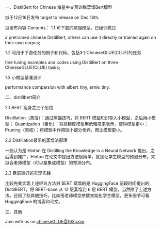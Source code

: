 一、DistilBert for Chinese 海量中文预训练蒸馏Bert模型

拟于12月16日发布 target to release on Dec 16th.

拟发布内容 Contents：
1.1 可下载的蒸馏模型，已经训练过 

a pretrained chinese DistilBert, others can use it directly or  trained again on their own corpus; 

1.2 可用于下游任务的例子和代码，包括3个ChineseGLUE(CLUE)的任务 

fine tuning examples and codes using DistilBert on three ChineseGLUE(CLUE) tasks; 

1.3 小模型基准测评

performance comparsion with albert_tiny, ernie_tiny.


二、distillbert简介

2.1 BERT 瘦身之三个思路

Distillation（蒸馏）：通过蒸馏技巧，将 BERT 模型知识导入小模型，之后用小模型；
Quantization（量化）：将高精度模型用低精度来表示，使得模型更小；
Pruning（剪枝）：将模型中作用较小部分舍弃，而让模型更小。

2.2 Distillation最早的蒸馏法原理

一般认为是 Hinton 在 Distilling the Knowledge in a Neural Network 提出，之后得到推广，Hinton 在论文中提出方法很简单，就是让学生模型的预测分布，来拟合老师模型（可以是集成模型）的预测分布。

2.3 目前较好的实现实践

比较完美实现上述经典方法对 BERT 蒸馏的是 HuggingFace 前段时间提出的 DistilBERT，将 BERT-base 从 12 层蒸馏到 6 层 BERT 模型。当然除了上述方法，还用了些其他技巧，比如用老师模型参数初始化学生模型，更多细节可看 HuggingFace 的博客和论文。

三、其他

Join with us on chineseGLUE@163.com

